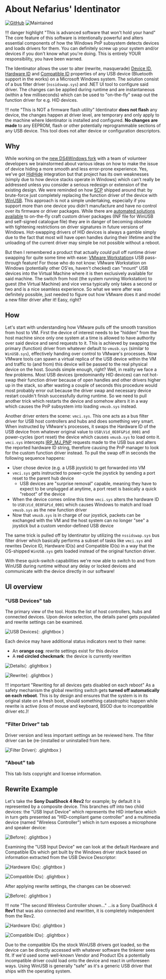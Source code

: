 # About Nefarius' Identinator

[![GitHub](https://img.shields.io/badge/GitHub-yellowgreen?logo=github)](https://github.com/nefarius/Identinator) ![Maintained](https://img.shields.io/badge/Project%20actively%20maintained-brightgreen)

!!! danger highlight "This is advanced software that won't hold your hand"
    The core feature of this software is intentionally powerful and alters essential components of how the Windows PnP subsystem detects devices and loads drivers for them. You can definitely screw up your system and/or devices if you don't know what you're doing. This is entirely YOUR responsibility, you have been warned.

The Identinator allows the user to alter (rewrite, masquerade) [Device ID](https://docs.microsoft.com/en-us/windows-hardware/drivers/install/device-ids), [Hardware ID](https://docs.microsoft.com/en-us/windows-hardware/drivers/install/hardware-ids) and [Compatible ID](https://docs.microsoft.com/en-us/windows-hardware/drivers/install/compatible-ids) properties of any USB device (Bluetooth support in the works) on a Microsoft Windows system. The solution consist of a bus filter driver (`nssidswap.sys`) and .NET UI tool to configure said driver. The changes can be applied during runtime and are instantaneous (within a few milliseconds) which can be used to "on-the-fly" swap out the function driver for e.g. HID devices.

!!! note "This is NOT a firmware flash utility"
    Identinator **does not flash** any device, the changes happen at driver level, are temporary and only apply to the machine where Identinator is installed and configured. **No changes are made** to any EEPROM, flash or other potentially reprogrammable sections of any USB device. This tool does not alter device or configuration descriptors.

## Why

While working on the [new DS4Windows fork](https://github.com/CircumSpector/DS4Windows) with a team of volunteer developers we brainstormed about various ideas on how to make the issue of device hiding a more smooth and less error-prone experience. Yes, we've got [HidHide](https://github.com/nefarius/HidHide) integration but that project has its own weaknesses (simply due to how device stacks operate in Windows) which can't really be addressed unless you consider a serious redesign or extension of the existing design. We were reminded on how [SCP](https://github.com/nefarius/ScpToolkit/) shipped around that: by brute-force just completely replacing the function driver of the device with [WinUSB](https://docs.microsoft.com/en-us/windows-hardware/drivers/usbcon/winusb). This approach is not a simple undertaking, especially if you support more than one device you didn't manufacture and have no control over its firmware or driver packages. While there are [automated solutions available](https://github.com/pbatard/libwdi) to on-the-fly craft custom driver packages (INF file for WinUSB and self-signed catalogue file) they are in danger of becoming obsolete with tightening restrictions on driver signatures in future versions of Windows. Hot-swapping drivers of HID devices is always a gamble simply due to the fact that most will have open handles during their lifetime and the unloading of the current driver may simple be not possible without a reboot.

But then I remembered a product that actually *could* pull off runtime driver swapping for quite some time with ease: [VMware Workstation](https://www.vmware.com/products/workstation-pro.html)s USB pass-through feature! For those who do not know: VMware Workstation on Windows (potentially other OS'es, haven't checked) can "mount" USB devices into the Virtual Machine where it is then exclusively available for said machine. The switch from host (the system running Workstation) to guest (the Virtual Machine) and vice versa typically only takes a second or two and is a nice seamless experience. So what we were after was definitely possible, just needed to figure out how VMware does it and model a new filter driver after it! Easy, right?

## How

Let's start with understanding how VMware pulls off the smooth transition from host to VM. First the device of interest needs to be "hidden" from the host machine since only one system at a time is allowed to have authority over said device and send requests to it. This is achieved by swapping the primary (function) driver from whatever default to `vmusb.sys` (similar to `WinUSB.sys`), effectively handing over control to VMware's processes. Now VMware tools can spawn a virtual replica of the USB device within the VM and traffic to (and from) this device will be passed to the real physical device on the host. Sounds simple enough, right? Well, in reality we face a few problems. Most USB devices (predominantly HID devices) can not hot-swap their function driver because of open handles and other drivers higher up in the stack, so after wasting a couple of seconds this procedure would most probably error out because the driver swap and necessary device restart couldn't finish successfully during runtime. So we need to pull another trick which restarts the device and somehow alters it in a way which causes the PnP subsystem into loading `vmusb.sys` instead.

Another driver enters the scene: `vmci.sys`. This one acts as a bus filter driver for USB host controllers and hubs and does something very smart. When instructed by VMware's processes, it swaps the Hardware ID of the USB device from whatever original value to `USB\Vid_0E0F&Pid_0001` and power-cycles (port reset) the device which causes `vmusb.sys` to load onto it. `vmci.sys` intercepts [IRP_MJ_PNP](https://docs.microsoft.com/en-us/windows-hardware/drivers/kernel/irp-mj-pnp) requests made to the USB bus and alters the reported hardware ID string, therefore causing the PnP manager to look for the custom function driver instead. To pull the swap off in seconds the following sequence happens:

- User chose device (e.g. a USB joystick) to get forwarded into VM
- `vmci.sys` gets instructed to power-cycle the joystick by sending a port reset to the parent hub device
  - USB devices are "surprise removal" capable, meaning they have to expect to be unplugged at anytime, a port reset is basically a quick "reboot" of the device
- When the device comes online this time `vmci.sys` alters the hardware ID to `USB\Vid_0E0F&Pid_0001` which causes Windows to match and load `vmusb.sys` as the new function driver
- Now that `vmusb.sys` is in charge of our joystick, packets can be exchanged with the VM and the host system can no longer "see" a joystick but a custom vendor-defined USB device

The same trick is pulled off by Identinator by utilizing the `nssidswap.sys` bus filter driver which basically performs a subset of tasks like `vmci.sys` and rewrites Device ID, Hardware ID(s) and Compatible ID(s) in a way that the OS-shipped `WinUSB.sys` gets loaded instead of the original function driver.

With these quick-switch capabilities we're now able to switch to and from WinUSB during runtime without any delay or locked devices and communicate with the device directly in our software!

## UI overview

### "USB Devices" tab

The primary view of the tool. Hosts the list of host controllers, hubs and connected devices. Upon device selection, the details panel gets populated and rewrite settings can be examined.

![USB Devices](images/D7BPL8rMBq.png){: .glightbox } 

Each device may have additional status indicators next to their name:

- An **orange cog**: rewrite settings exist for this device
- A **red circled checkmark**: the device is currently rewritten

![Details](images/Identinator_JgMXUWoUt2.png){: .glightbox } 

![Rewrite](images/Identinator_nM6aJIcshs.png){: .glightbox } 

!!! important "Rewriting for all devices gets disabled on each reboot"
    As a safety mechanism the global rewriting switch gets **turned off automatically on each reboot**. This is by design and ensures that the system is in its original state on a fresh boot, should something catastrophic happen while rewrite is active (loss of mouse and keyboard, BSOD due to incompatible driver etc.)!

### "Filter Driver" tab

Driver version and less important settings an be reviewed here. The filter driver can be (re-)installed or uninstalled from here.

![Filter Driver](images/Identinator_MtyzaQBlpP.png){: .glightbox } 

### "About" tab

This tab lists copyright and license information.

## Rewrite Example

Let's take the **Sony DualShock 4 Rev2** for example; by default it is represented by a composite device. This branches off into two child devices: the "USB Input Device" which represents the HID interface which in turn gets presented as "HID-compliant game controller" and a multimedia device (named "Wireless Controller") which in turn exposes a microphone and speaker device:

![Before](images/mmc_ME74WR3tG2.png){: .glightbox } 

Examining the "USB Input Device" we can look at the default Hardware and Compatible IDs which get built by the Windows driver stack based on information extracted from the USB Device Descriptor:

![Hardware IDs](images/mmc_hzP9mpgCmB.png){: .glightbox } 

![Compatible IDs](images/mmc_VaF4BO0OnD.png){: .glightbox } 

After applying rewrite settings, the changes can be observed:

![Before](images/mmc_lb8TghMekj.png){: .glightbox } 

!!! note "The second Wireless Controller shown..."
    ...is a Sony DualShock 4 **Rev1** that was also connected and rewritten, it is completely independent from the Rev2.

![Hardware IDs](images/mmc_JIqFmaIMoB.png){: .glightbox } 

![Compatible IDs](images/mmc_9AOKamFJ91.png){: .glightbox } 

Due to the compatible IDs the stock WinUSB drivers got loaded, so the device can be directly accessed with whatever software the tinkerer sees fit. If we'd used some well-known Vendor and Product IDs a potentially incompatible driver could load onto the device and react in unforeseen ways. Using WinUSB is generally "safe" as it's a generic USB driver that ships with the operating system.
